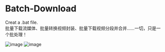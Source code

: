 # Batch-Download
Creat a .bat file.  
批量下载流媒体、批量转换视频封装、批量下载视频分段并合并……一切，只是一个批处理！

![image](http://p1.bpimg.com/567571/6a1320c421d94eb8.png)
![image](http://p1.bpimg.com/567571/3359c45ae32ab47f.png)  

